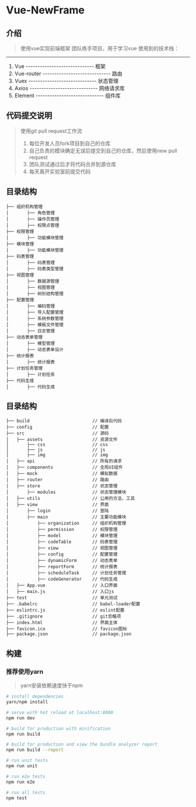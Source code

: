 ﻿# Vue-NewFrame

## 介绍
> 使用vue实现前端框架
> 团队练手项目，用于学习vue
> 使用到的技术栈：

----------
 1. Vue        -----------------------------  框架
 2. Vue-router -----------------------------  路由
 3. Vuex       -----------------------------  状态管理
 4. Axios      -----------------------------  网络请求库
 5. Element    -----------------------------  组件库

## **代码提交说明**
> 使用git pull request工作流
> 1. 每位开发人员fork项目到自己的仓库
> 2. 自己负责的模块确定无误后提交到自己的仓库，然后使用new pull request
> 3. 团队测试通过后才将代码合并到源仓库
> 4. 每天离开实验室前提交代码

## 目录结构
```shell
├── 组织机构管理  
│       ├── 角色管理
│       ├── 操作员管理
│       ├── 权限点管理	   
├── 权限管理  
│       ├── 功能模块管理				
├── 模块管理                          
│       ├── 功能模块管理  
├── 码表管理 
│       ├── 码表管理 
│       ├── 码表类型管理 	
├── 视图管理                          
│       ├── 数据源管理 
│       ├── 视图管理
│       ├── 树形结构管理
├── 配置管理
│       ├── 编码管理 
│       ├── 导入配置管理 
│       ├── 系统参数管理 
│       ├── 模板文件管理 
│       ├── 日志管理                   	
├── 动态表单管理                         
│       ├── 模型管理 
│       ├── 动态表单设计 	
├── 统计报表 
│       ├── 统计报表   	
├── 计划任务管理  
│       ├── 计划任务                        
├── 代码生成   
│       ├── 代码生成
```

## 目录结构
```shell
├── build                        // 编译后代码
├── config                       // 配置
├── src                          // 源码
│   ├── assets                   // 资源文件
│       ├── css                  // css
│       ├── js                   // js
│       ├── img                  // img
│   ├── api                      // 所有的请求
│   ├── components               // 全局UI组件
│   ├── mock                     // 模拟数据
│   ├── router                   // 路由
│   ├── store                    // 状态管理
│       ├── modules              // 状态管理模块
│   ├── utils                    // 公用的方法、工具
│   ├── view                     // 界面
│       ├── login                // 登陆
│       ├── main                 // 主要功能模块
│           ├── organization     // 组织机构管理
│           ├── permission       // 权限管理
│           ├── model            // 模块管理
│           ├── codeTable        // 码表管理
│           ├── view             // 视图管理
│           ├── config           // 配置管理
│           ├── dynamicForm      // 动态表单
│           ├── reportForm       // 统计报表
│           ├── scheduleTask     // 计划任务管理
│           ├── codeGenerator    // 代码生成
│   ├── App.vue                  // 入口界面
│   ├── main.js                  // 入口js
├── test                         // 单元测试
├── .babelrc                     // babel-loader配置
├── eslintrc.js                  // eslint配置
├── .gitignore                   // git忽略项
├── index.html                   // 界面主体
├── favicon.ico                  // favicon图标
├── package.json                 // package.json
```

## 构建
### 推荐使用yarn
> yarn安装依赖速度快于npm
``` bash
# install dependencies
yarn/npm install

# serve with hot reload at localhost:8080
npm run dev

# build for production with minification
npm run build

# build for production and view the bundle analyzer report
npm run build --report

# run unit tests
npm run unit

# run e2e tests
npm run e2e

# run all tests
npm test
```